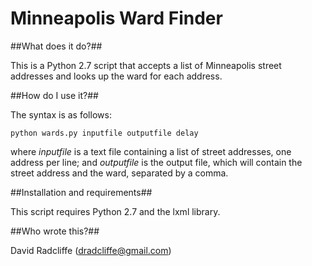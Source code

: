 Minneapolis Ward Finder
=======================

##What does it do?##

This is a Python 2.7 script that accepts a list of Minneapolis street addresses
and looks up the ward for each address.

##How do I use it?##

The syntax is as follows:

`python wards.py inputfile outputfile delay`

where *inputfile* is a text file containing a list of street addresses,
one address per line; and *outputfile* is the output file, which will 
contain the street address and the ward, separated by a comma.

##Installation and requirements##

This script requires Python 2.7 and the lxml library.

##Who wrote this?##

David Radcliffe (dradcliffe@gmail.com)
